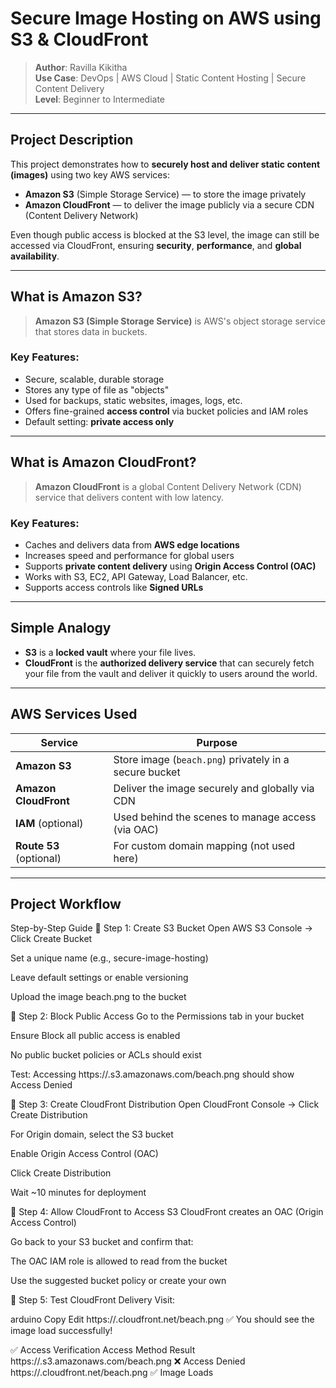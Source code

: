 #  Secure Image Hosting on AWS using S3 & CloudFront

> **Author**: Ravilla Kikitha  
> **Use Case**: DevOps | AWS Cloud | Static Content Hosting | Secure Content Delivery  
> **Level**: Beginner to Intermediate

---

##  Project Description

This project demonstrates how to **securely host and deliver static content (images)** using two key AWS services:

- **Amazon S3** (Simple Storage Service) — to store the image privately
- **Amazon CloudFront** — to deliver the image publicly via a secure CDN (Content Delivery Network)

Even though public access is blocked at the S3 level, the image can still be accessed via CloudFront, ensuring **security**, **performance**, and **global availability**.

---

##  What is Amazon S3?

> **Amazon S3 (Simple Storage Service)** is AWS's object storage service that stores data in buckets.

###  Key Features:
- Secure, scalable, durable storage
- Stores any type of file as "objects"
- Used for backups, static websites, images, logs, etc.
- Offers fine-grained **access control** via bucket policies and IAM roles
- Default setting: **private access only**

---

## What is Amazon CloudFront?

> **Amazon CloudFront** is a global Content Delivery Network (CDN) service that delivers content with low latency.

###  Key Features:
- Caches and delivers data from **AWS edge locations**
- Increases speed and performance for global users
- Supports **private content delivery** using **Origin Access Control (OAC)**
- Works with S3, EC2, API Gateway, Load Balancer, etc.
- Supports access controls like **Signed URLs**

---

##  Simple Analogy

- **S3** is a **locked vault** where your file lives.
- **CloudFront** is the **authorized delivery service** that can securely fetch your file from the vault and deliver it quickly to users around the world.

---

##  AWS Services Used

| Service           | Purpose                                                       |
|------------------|---------------------------------------------------------------|
| **Amazon S3**     | Store image (`beach.png`) privately in a secure bucket       |
| **Amazon CloudFront** | Deliver the image securely and globally via CDN          |
| **IAM** (optional)     | Used behind the scenes to manage access (via OAC)        |
| **Route 53** (optional) | For custom domain mapping (not used here)              |

---

##  Project Workflow

 Step-by-Step Guide
🔹 Step 1: Create S3 Bucket
Open AWS S3 Console → Click Create Bucket

Set a unique name (e.g., secure-image-hosting)

Leave default settings or enable versioning

Upload the image beach.png to the bucket

🔹 Step 2: Block Public Access
Go to the Permissions tab in your bucket

Ensure Block all public access is enabled

No public bucket policies or ACLs should exist

Test: Accessing https://<bucket-name>.s3.amazonaws.com/beach.png should show Access Denied

🔹 Step 3: Create CloudFront Distribution
Open CloudFront Console → Click Create Distribution

For Origin domain, select the S3 bucket

Enable Origin Access Control (OAC)

Click Create Distribution

Wait ~10 minutes for deployment

🔹 Step 4: Allow CloudFront to Access S3
CloudFront creates an OAC (Origin Access Control)

Go back to your S3 bucket and confirm that:

The OAC IAM role is allowed to read from the bucket

Use the suggested bucket policy or create your own

🔹 Step 5: Test CloudFront Delivery
Visit:

arduino
Copy
Edit
https://<your-distribution-id>.cloudfront.net/beach.png
✅ You should see the image load successfully!

✅ Access Verification
Access Method	Result
https://<bucket>.s3.amazonaws.com/beach.png	❌ Access Denied
https://<distribution>.cloudfront.net/beach.png	✅ Image Loads





